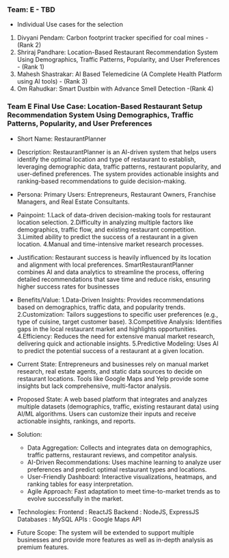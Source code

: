 ### Team: E - TBD
- Individual Use cases for the selection
1. Divyani Pendam: Carbon footprint tracker specified for coal mines - (Rank 2)
2. Shriraj Pandhare: Location-Based Restaurant Recommendation System Using Demographics, Traffic Patterns, Popularity, and User Preferences - (Rank 1)
3. Mahesh Shastrakar: AI Based Telemedicine (A Complete Health Platform using AI tools) - (Rank 3)
4. Om Rahudkar: Smart Dustbin with Advance Smell Detection -(Rank 4)

### Team E Final Use Case: Location-Based Restaurant Setup Recommendation System Using Demographics, Traffic Patterns, Popularity, and User Preferences
- Short Name: RestaurantPlanner
- Description: RestaurantPlanner is an AI-driven system that helps users identify the optimal location and type of restaurant to establish, leveraging demographic data, traffic patterns, restaurant popularity, and user-defined preferences. The system provides actionable insights and ranking-based recommendations to guide decision-making.
- Persona: Primary Users: Entrepreneurs, Restaurant Owners, Franchise Managers, and Real Estate Consultants. 
- Painpoint:
  1.Lack of data-driven decision-making tools for restaurant location selection.
  2.Difficulty in analyzing multiple factors like demographics, traffic flow, and existing restaurant competition.
  3.Limited ability to predict the success of a restaurant in a given location.
  4.Manual and time-intensive market research processes.

- Justification: Restaurant success is heavily influenced by its location and alignment with local preferences. SmartRestaurantPlanner combines AI and data analytics to streamline the process, offering detailed recommendations that save time and reduce risks, ensuring higher success rates for businesses

- Benefits/Value:
  1.Data-Driven Insights: Provides recommendations based on demographics, traffic data, and popularity trends.
  2.Customization: Tailors suggestions to specific user preferences (e.g., type of cuisine, target customer base).
  3.Competitive Analysis: Identifies gaps in the local restaurant market and highlights opportunities.
  4.Efficiency: Reduces the need for extensive manual market research, delivering quick and actionable insights.
  5.Predictive Modeling: Uses AI to predict the potential success of a restaurant at a given location.

- Current State: Entrepreneurs and businesses rely on manual market research, real estate agents, and static data sources to decide on restaurant locations. Tools like Google Maps and Yelp provide some insights but lack comprehensive, multi-factor analysis.

- Proposed State: A web based platform that integrates and analyzes multiple datasets (demographics, traffic, existing restaurant data) using AI/ML algorithms. Users can customize their inputs and receive actionable insights, rankings, and reports.

- Solution:
  - Data Aggregation: Collects and integrates data on demographics, traffic patterns, restaurant reviews, and competitor analysis.
  - AI-Driven Recommendations: Uses machine learning to analyze user preferences and predict optimal restaurant types and locations.
  - User-Friendly Dashboard: Interactive visualizations, heatmaps, and ranking tables for easy interpretation.
  - Agile Approach: Fast adaptation to meet time-to-market trends as to evolve successfully in the market.

- Technologies: 
  Frontend : ReactJS
  Backend : NodeJS, ExpressJS
  Databases : MySQL
  APIs : Google Maps API

- Future Scope: The system will be extended to support multiple businesses and provide more features as well as in-depth analysis as premium features.
  
